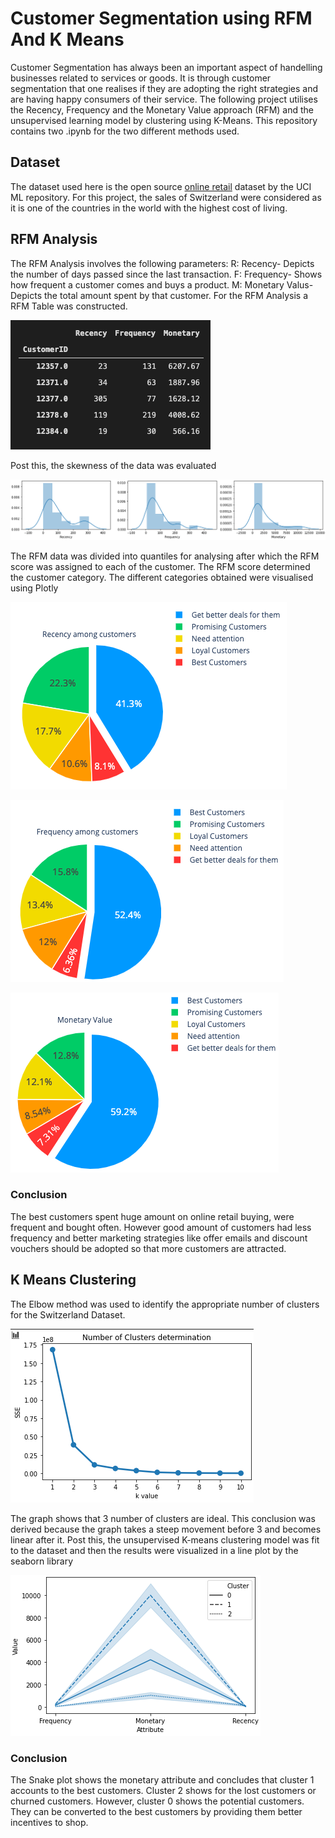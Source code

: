 # Customer Segmentation using RFM And K Means
Customer Segmentation has always been an important aspect of handelling businesses related to services or goods. It is through customer segmentation that one realises if they are adopting the right strategies and are having happy consumers of their service. 
The following project utilises the Recency, Frequency and the Monetary Value approach (RFM) and the unsupervised learning model by clustering using K-Means.
This repository contains two .ipynb for the two different methods used.

## Dataset
The dataset used here is the open source [online retail](https://archive.ics.uci.edu/ml/datasets/Online+Retail) dataset by the UCI ML repository. For this project, the sales of Switzerland were considered as it is one of the countries in the world with the highest cost of living. 

## RFM Analysis
The RFM Analysis involves the following parameters:
R: Recency- Depicts the number of days passed since the last transaction.
F: Frequency- Shows how frequent a customer comes and buys a product.
M: Monetary Valus- Depicts the total amount spent by that customer.
For the RFM Analysis a RFM Table was constructed.

![RFM table](https://github.com/Vidushi-Gupta/Customer_Segmentation/blob/master/Visualization/RFM%20Table.png)

Post this, the skewness of the data was evaluated

![skew](https://github.com/Vidushi-Gupta/Customer_Segmentation/blob/master/Visualization/skew.png)

The RFM data was divided into quantiles for analysing after which the RFM score was assigned to each of the customer.
The RFM score determined the customer category.
The different categories obtained were visualised using Plotly

![Recency](https://github.com/Vidushi-Gupta/Customer_Segmentation/blob/master/Visualization/Recency.png)

![Frequency](https://github.com/Vidushi-Gupta/Customer_Segmentation/blob/master/Visualization/Frequency.png)

![Monetary Value](https://github.com/Vidushi-Gupta/Customer_Segmentation/blob/master/Visualization/Monetary.png)

### Conclusion
The best customers spent huge amount on online retail buying, were frequent and bought often. However good amount of customers had less frequency and better marketing strategies like offer emails and discount vouchers should be adopted so that more customers are attracted.


## K Means Clustering
The Elbow method was used to identify the appropriate number of clusters for the Switzerland Dataset.

![Elbow](https://github.com/Vidushi-Gupta/Customer_Segmentation/blob/master/Visualization/Elbow%20method.png)

The graph shows that 3 number of clusters are ideal. This conclusion was derived because the graph takes a steep movement before 3 and becomes linear after it.
Post this, the unsupervised K-means clustering model was fit to the dataset and then the results were visualized in a line plot by the seaborn library

![Snake Plot](https://github.com/Vidushi-Gupta/Customer_Segmentation/blob/master/Visualization/Snake%20plot.png)

### Conclusion
The Snake plot shows the monetary attribute and concludes that cluster 1 accounts to the best customers.
Cluster 2 shows for the lost customers or churned customers. However, cluster 0 shows the potential customers. They can be converted to the best customers by providing them better incentives to shop.

